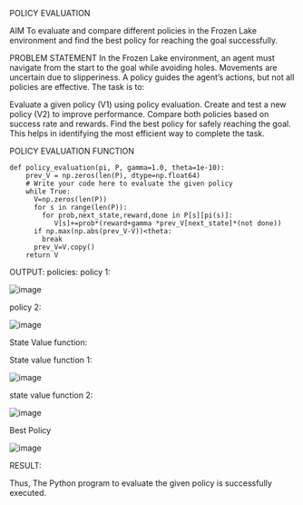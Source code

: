  POLICY EVALUATION

AIM
To evaluate and compare different policies in the Frozen Lake environment and find the best policy for reaching the goal successfully.

PROBLEM STATEMENT
In the Frozen Lake environment, an agent must navigate from the start to the goal while avoiding holes. Movements are uncertain due to slipperiness. A policy guides the agent’s actions, but not all policies are effective. The task is to:

Evaluate a given policy (V1) using policy evaluation. Create and test a new policy (V2) to improve performance. Compare both policies based on success rate and rewards. Find the best policy for safely reaching the goal. This helps in identifying the most efficient way to complete the task.

POLICY EVALUATION FUNCTION
```
def policy_evaluation(pi, P, gamma=1.0, theta=1e-10):
    prev_V = np.zeros(len(P), dtype=np.float64)
    # Write your code here to evaluate the given policy
    while True:
      V=np.zeros(len(P))
      for s in range(len(P)):
        for prob,next_state,reward,done in P[s][pi(s)]:
           V[s]+=prob*(reward+gamma *prev_V[next_state]*(not done))
      if np.max(np.abs(prev_V-V))<theta:
        break
      prev_V=V.copy()
    return V
```

OUTPUT:
policies:
policy 1:



![image](https://github.com/user-attachments/assets/a63d340f-8a75-4be6-8993-8d307babac5e)




policy 2:


![image](https://github.com/user-attachments/assets/065235e5-cf9c-43da-9319-844424020f02)



State Value function:


State value function 1:


![image](https://github.com/user-attachments/assets/3648a080-0f14-4d4e-af66-6ee4a1b0ac14)



state value function 2:


![image](https://github.com/user-attachments/assets/f8d3af88-a861-42e3-b2b8-05c9e2c18239)


Best Policy

![image](https://github.com/user-attachments/assets/c97ce762-1445-4ea0-bdb8-10ccea20d1d4)

 RESULT:

Thus, The Python program to evaluate the given policy is successfully executed.

